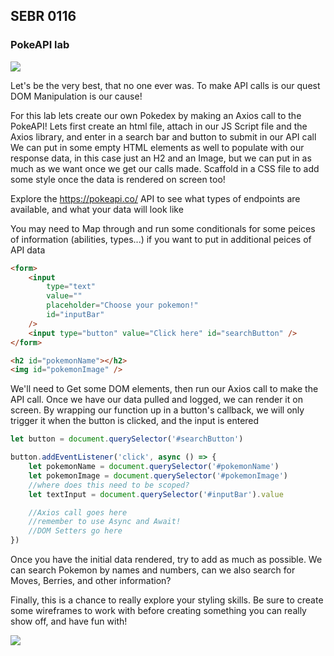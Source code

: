## SEBR 0116

### PokeAPI lab

<img src="./assets/pokemon1.jpeg">

Let's be the very best, that no one ever was.
To make API calls is our quest
DOM Manipulation is our cause!

For this lab lets create our own Pokedex by making an Axios call to the PokeAPI!
Lets first create an html file, attach in our JS Script file and the Axios library, and enter in a search bar and button to submit in our API call
We can put in some empty HTML elements as well to populate with our response data, in this case just an H2 and an Image, but we can put in as much as we want once we get our calls made. Scaffold in a CSS file to add some style once the data is rendered on screen too!

Explore the https://pokeapi.co/ API to see what types of endpoints are available, and what your data will look like

You may need to Map through and run some conditionals for some peices of information (abilities, types...) if you want to put in additional peices of API data

```html
<form>
	<input
		type="text"
		value=""
		placeholder="Choose your pokemon!"
		id="inputBar"
	/>
	<input type="button" value="Click here" id="searchButton" />
</form>

<h2 id="pokemonName"></h2>
<img id="pokemonImage" />
```

We'll need to Get some DOM elements, then run our Axios call to make the API call.
Once we have our data pulled and logged, we can render it on screen.
By wrapping our function up in a button's callback, we will only trigger it when the button is clicked, and the input is entered

```js
let button = document.querySelector('#searchButton')

button.addEventListener('click', async () => {
	let pokemonName = document.querySelector('#pokemonName')
	let pokemonImage = document.querySelector('#pokemonImage')
	//where does this need to be scoped?
	let textInput = document.querySelector('#inputBar').value

	//Axios call goes here
	//remember to use Async and Await!
	//DOM Setters go here
})
```

Once you have the initial data rendered, try to add as much as possible. We can search Pokemon by names and numbers, can we also search for Moves, Berries, and other information?

Finally, this is a chance to really explore your styling skills. Be sure to create some wireframes to work with before creating something you can really show off, and have fun with!

<img src="./assets/pokedex-3.jpeg">
